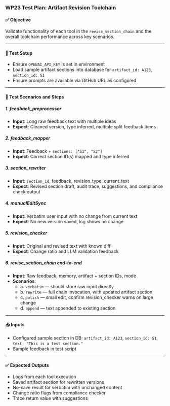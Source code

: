 ### WP23 Test Plan: Artifact Revision Toolchain

#### ✅ Objective
Validate functionality of each tool in the `revise_section_chain` and the overall toolchain performance across key scenarios.

---

#### 🧪 Test Setup
- Ensure `OPENAI_API_KEY` is set in environment
- Load sample artifact sections into database for `artifact_id: A123`, `section_id: S1`
- Ensure prompts are available via GitHub URL as configured

---

#### 🧩 Test Scenarios and Steps

##### 1. feedback_preprocessor
- **Input**: Long raw feedback text with multiple ideas
- **Expect**: Cleaned version, type inferred, multiple split feedback items

##### 2. feedback_mapper
- **Input**: Feedback + `sections: ["S1", "S2"]`
- **Expect**: Correct section ID(s) mapped and type inferred

##### 3. section_rewriter
- **Input**: `section_id`, feedback, revision_type, current_text
- **Expect**: Revised section draft, audit trace, suggestions, and compliance check output

##### 4. manualEditSync
- **Input**: Verbatim user input with no change from current text
- **Expect**: No new version saved, log shows no change

##### 5. revision_checker
- **Input**: Original and revised text with known diff
- **Expect**: Change ratio and LLM validation feedback

##### 6. revise_section_chain end-to-end
- **Input**: Raw feedback, memory, artifact + section IDs, mode
- **Scenarios**:
  - a. `verbatim` — should store raw input directly
  - b. `rewrite` — full chain invocation, with updated artifact section
  - c. `polish` — small edit, confirm revision_checker warns on large change
  - d. `append` — text appended to existing section

---

#### 📥 Inputs
- Configured sample section in DB: `artifact_id: A123`, `section_id: S1`, `text: "This is a test section."`
- Sample feedback in test script

---

#### ✅ Expected Outputs
- Logs from each tool execution
- Saved artifact section for rewritten versions
- No-save result for verbatim with unchanged content
- Change ratio flags from compliance checker
- Trace return value with suggestions
